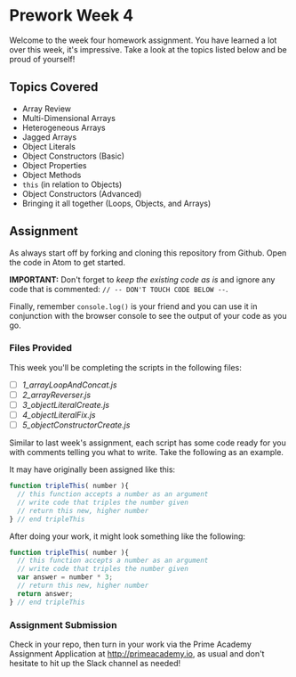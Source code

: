 # Prework Week 4

Welcome to the week four homework assignment. You have learned a lot over this week, it's impressive. Take a look at the topics listed below and be proud of yourself!

## Topics Covered
* Array Review
* Multi-Dimensional Arrays
* Heterogeneous Arrays
* Jagged Arrays
* Object Literals
* Object Constructors (Basic)
* Object Properties
* Object Methods
* `this` (in relation to Objects)
* Object Constructors (Advanced)
* Bringing it all together (Loops, Objects, and Arrays)

## Assignment
As always start off by forking and cloning this repository from Github. Open the code in Atom to get started.

**IMPORTANT:** Don't forget to _keep the existing code as is_ and ignore any code that is commented: `// -- DON'T TOUCH CODE BELOW --`.

Finally, remember `console.log()` is your friend and you can use it in conjunction with the browser console to see the output of your code as you go.

### Files Provided

This week you'll be completing the scripts in the following files:

- [ ] *1_arrayLoopAndConcat.js*
- [ ] *2_arrayReverser.js*
- [ ] *3_objectLiteralCreate.js*
- [ ] *4_objectLiteralFix.js*
- [ ] *5_objectConstructorCreate.js*

Similar to last week's assignment, each script has some code ready for you with comments telling you what to write. Take the following as an example.

It may have originally been assigned like this:

```javascript
function tripleThis( number ){
  // this function accepts a number as an argument
  // write code that triples the number given
  // return this new, higher number
} // end tripleThis
```

After doing your work, it might look something like the following:

```javascript
function tripleThis( number ){
  // this function accepts a number as an argument
  // write code that triples the number given
  var answer = number * 3;
  // return this new, higher number
  return answer;
} // end tripleThis
```

### Assignment Submission
Check in your repo, then turn in your work via the Prime Academy Assignment Application at http://primeacademy.io, as usual and don't hesitate to hit up the Slack channel as needed!
